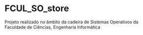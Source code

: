 # FCUL_SO_store

Projeto realizado no âmbito da cadeira de Sistemas Operativos da Faculdade de Ciências, Engenharia Informática
